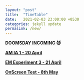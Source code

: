 ```yaml
---
layout: "post"
title:  "TimeTable"
date:   2021-02-03 23:00:00 +0530
categories: jekyll update
permalink: /new/
---
```


<u><b>DOOMSDAY INCOMING 😈

AM IA 1 - 20 April

EM Experiment 3 - 21 April

OnScreen Test - 8th May 

